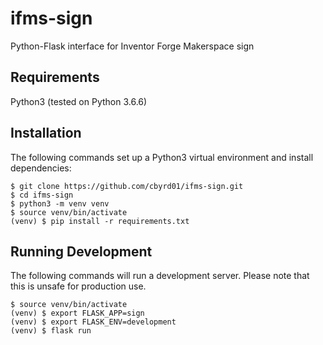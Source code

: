 # ifms-sign
Python-Flask interface for Inventor Forge Makerspace sign

## Requirements
Python3 (tested on Python 3.6.6)

## Installation
The following commands set up a Python3 virtual environment and install dependencies:
```
$ git clone https://github.com/cbyrd01/ifms-sign.git
$ cd ifms-sign
$ python3 -m venv venv
$ source venv/bin/activate
(venv) $ pip install -r requirements.txt
```

## Running Development
The following commands will run a development server. Please note that this is unsafe for production use.
```
$ source venv/bin/activate
(venv) $ export FLASK_APP=sign
(venv) $ export FLASK_ENV=development
(venv) $ flask run
```
